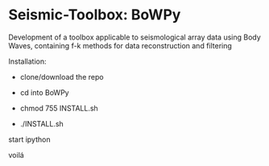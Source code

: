 # Seismic-Toolbox: BoWPy
Development of a toolbox applicable to seismological array data using Body Waves, containing f-k methods for data reconstruction and filtering


Installation:

- clone/download the repo

- cd into BoWPy

- chmod 755 INSTALL.sh

- ./INSTALL.sh



start ipython

voilá
